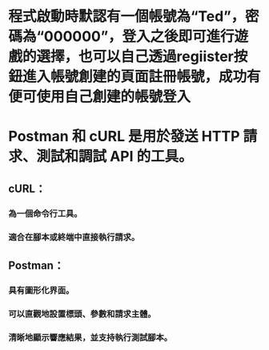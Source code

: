 # 程式啟動時默認有一個帳號為“Ted”，密碼為“000000”，登入之後即可進行遊戲的選擇，也可以自己透過regiister按鈕進入帳號創建的頁面註冊帳號，成功有便可使用自己創建的帳號登入


# Postman 和 cURL 是用於發送 HTTP 請求、測試和調試 API 的工具。

## cURL：
### 為一個命令行工具。
### 適合在腳本或終端中直接執行請求。
## Postman：
### 具有圖形化界面。
### 可以直觀地設置標頭、參數和請求主體。
### 清晰地顯示響應結果，並支持執行測試腳本。
